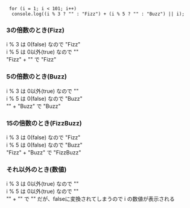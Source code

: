 ```
 for (i = 1; i < 101; i++)
  console.log((i % 3 ? "" : "Fizz") + (i % 5 ? "" : "Buzz") || i);
```
### 3の倍数のとき(Fizz)
i % 3 は 0(false) なので "Fizz"<br>
i % 5 は 0以外(true) なので ""<br>
"Fizz" + "" で "Fizz"

### 5の倍数のとき(Buzz)
i % 3 は 0以外(true) なので ""<br>
i % 5 は 0(false) なので "Buzz"<br>
"" + "Buzz" で "Buzz"

### 15の倍数のとき(FizzBuzz)
i % 3 は 0(false) なので "Fizz"<br>
i % 5 は 0(false) なので "Buzz"<br>
"Fizz" + "Buzz" で "FizzBuzz"

### それ以外のとき(数値)
i % 3 は 0以外(true) なので ""<br>
i % 5 は 0以外(true) なので ""<br>
"" + "" で "" だが、falseに変換されてしまうので i の数値が表示される